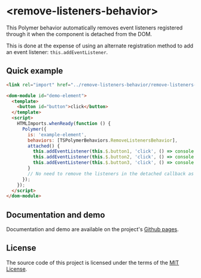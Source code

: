 # \<remove-listeners-behavior\>

This Polymer behavior automatically removes event listeners registered through it when the component is detached from the DOM.

This is done at the expense of using an alternate registration method to add an event listener: `this.addEventListener`.

## Quick example

```html
<link rel="import" href="../remove-listeners-behavior/remove-listeners-behavior.html">

<dom-module id="demo-element">
  <template>
    <button id="button">click</button>
  </template>
  <script>
    HTMLImports.whenReady(function () {
      Polymer({
        is: 'example-element',
        behaviors: [TSPolymerBehaviors.RemoveListenersBehavior],
        attached() {
          this.addEventListener(this.$.button1, 'click', () => console.log('click1'));
          this.addEventListener(this.$.button2, 'click', () => console.log('click2'));
          this.addEventListener(this.$.button3, 'click', () => console.log('click3'));
        }
        // No need to remove the listeners in the detached callback as this is done by the behavior
      });
    });
  </script>
</dom-module>
```

## Documentation and demo

Documentation and demo are available on the project's [Github pages](https://telecomsante.github.io/remove-listeners-behavior/).

## License

The source code of this project is licensed under the terms of the [MIT License](LICENSE.md).
